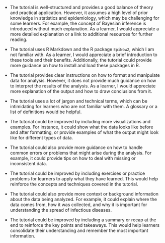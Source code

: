 - The tutorial is well-structured and provides a good balance of theory and practical application. However, it assumes a high level of prior knowledge in statistics and epidemiology, which may be challenging for some learners. For example, the concept of Bayesian inference is introduced without much explanation. As a learner, I would appreciate a more detailed explanation or a link to additional resources for further reading.

- The tutorial uses R Markdown and the R package `EpiNow2`, which I am not familiar with. As a learner, I would appreciate a brief introduction to these tools and their benefits. Additionally, the tutorial could provide more guidance on how to install and load these packages in R.

- The tutorial provides clear instructions on how to format and manipulate data for analysis. However, it does not provide much guidance on how to interpret the results of the analysis. As a learner, I would appreciate more explanation of the output and how to draw conclusions from it.

- The tutorial uses a lot of jargon and technical terms, which can be intimidating for learners who are not familiar with them. A glossary or a list of definitions would be helpful.

- The tutorial could be improved by including more visualizations and examples. For instance, it could show what the data looks like before and after formatting, or provide examples of what the output might look like for different types of data.

- The tutorial could also provide more guidance on how to handle common errors or problems that might arise during the analysis. For example, it could provide tips on how to deal with missing or inconsistent data.

- The tutorial could be improved by including exercises or practice problems for learners to apply what they have learned. This would help reinforce the concepts and techniques covered in the tutorial.

- The tutorial could also provide more context or background information about the data being analyzed. For example, it could explain where the data comes from, how it was collected, and why it is important for understanding the spread of infectious diseases.

- The tutorial could be improved by including a summary or recap at the end to reinforce the key points and takeaways. This would help learners consolidate their understanding and remember the most important information.
